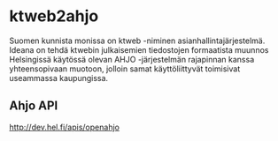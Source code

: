 ktweb2ahjo
==========

Suomen kunnista monissa on ktweb -niminen asianhallintajärjestelmä. Ideana on tehdä ktwebin julkaisemien tiedostojen formaatista muunnos Helsingissä käytössä olevan AHJO -järjestelmän rajapinnan kanssa yhteensopivaan muotoon, jolloin samat käyttöliittyvät toimisivat useammassa kaupungissa.


## Ahjo API

http://dev.hel.fi/apis/openahjo
